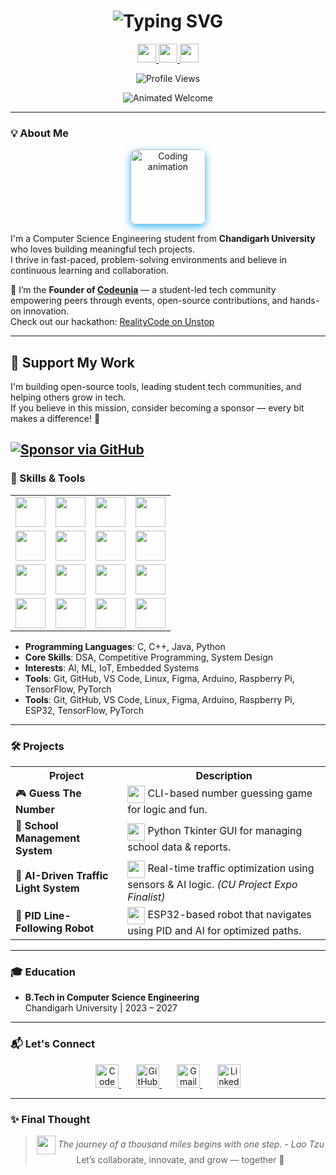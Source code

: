 <h1 align="center">
  <img src="https://readme-typing-svg.demolab.com?font=Fira+Code&size=25&pause=1000&color=36BCF7&center=true&vCenter=true&width=435&lines=Hi%2C+I'm+Deepak+Pandey;CSE+Student+%7C+Tech+Explorer;Founder+of+Codeunia" alt="Typing SVG" />
</h1>

<p align="center">
  <a href="https://github.com/848deepak" title="GitHub">
    <img src="https://skillicons.dev/icons?i=github" height="30" />
  </a>
  <a href="https://www.linkedin.com/in/848deepak" title="LinkedIn">
    <img src="https://skillicons.dev/icons?i=linkedin" height="30" />
  </a>
  <a href="mailto:deepakpandey911494@gmail.com" title="Email Me">
    <img src="https://skillicons.dev/icons?i=gmail" height="30" />
  </a>
</p>

<p align="center">
  <img src="https://komarev.com/ghpvc/?username=848deepak&style=flat-square&color=blue" alt="Profile Views" />
</p>

<p align="center">
  <img src="https://readme-typing-svg.demolab.com?font=Fira+Code&duration=2500&pause=800&color=F7C736&center=true&vCenter=true&width=600&lines=Welcome+to+my+GitHub!;Passionate+about+Tech+%F0%9F%9A%80;Always+Learning+%F0%9F%92%AF;Let's+Build+Something+Awesome+Together+%F0%9F%92%A1" alt="Animated Welcome" />
</p>

---

### 💡 About Me

<div align="center">
  <img src="https://github.com/848deepak/848deepak/assets/animated-coding.gif" height="120" alt="Coding animation" style="border-radius: 10px; box-shadow:0 4px 12px #36BCF7;" />
</div>

I'm a Computer Science Engineering student from **Chandigarh University** who loves building meaningful tech projects.<br>
I thrive in fast-paced, problem-solving environments and believe in continuous learning and collaboration.

🚀 I’m the **Founder of [Codeunia](https://www.codeunia.com)** — a student-led tech community empowering peers through events, open-source contributions, and hands-on innovation.<br>
Check out our hackathon: [RealityCode on Unstop](https://unstop.com/hackathons/realitycode-by-codeunia-codeunia-1488383)

---

## 🙌 Support My Work

I'm building open-source tools, leading student tech communities, and helping others grow in tech.  
If you believe in this mission, consider becoming a sponsor — every bit makes a difference! 💖

[![Sponsor via GitHub](https://img.shields.io/badge/Sponsor-848deepak-24292e?logo=github&style=for-the-badge&logoColor=white)](https://github.com/sponsors/848deepak)
---
### 🧠 Skills & Tools

<table align="center">
  <tr>
    <td><img src="https://skillicons.dev/icons?i=c" height="48" /></td>
    <td><img src="https://skillicons.dev/icons?i=cpp" height="48" /></td>
    <td><img src="https://skillicons.dev/icons?i=java" height="48" /></td>
    <td><img src="https://skillicons.dev/icons?i=python" height="48" /></td>
  </tr>
  <tr>
    <td><img src="https://skillicons.dev/icons?i=git" height="48" /></td>
    <td><img src="https://skillicons.dev/icons?i=github" height="48" /></td>
    <td><img src="https://skillicons.dev/icons?i=vscode" height="48" /></td>
    <td><img src="https://skillicons.dev/icons?i=linux" height="48" /></td>
  </tr>
  <tr>
    <td><img src="https://skillicons.dev/icons?i=figma" height="48" /></td>
    <td><img src="https://skillicons.dev/icons?i=arduino" height="48" /></td>
    <td><img src="https://skillicons.dev/icons?i=tensorflow" height="48" /></td>
    <td><img src="https://skillicons.dev/icons?i=pytorch" height="48" /></td>
  </tr>
  <tr>
    <td><img src="https://skillicons.dev/icons?i=raspberrypi" height="48" /></td>
    <td><img src="https://skillicons.dev/icons?i=html" height="48" /></td>
    <td><img src="https://skillicons.dev/icons?i=css" height="48" /></td>
    <td><img src="https://skillicons.dev/icons?i=bootstrap" height="48" /></td>
  </tr>
</table>

- **Programming Languages**: C, C++, Java, Python  
- **Core Skills**: DSA, Competitive Programming, System Design  
- **Interests**: AI, ML, IoT, Embedded Systems  
- **Tools**: Git, GitHub, VS Code, Linux, Figma, Arduino, Raspberry Pi, TensorFlow, PyTorch
- **Tools**: Git, GitHub, VS Code, Linux, Figma, Arduino, Raspberry Pi, ESP32, TensorFlow, PyTorch
---

### 🛠 Projects

<table>
  <tr>
    <th>Project</th>
    <th>Description</th>
  </tr>
  <tr>
    <td>🎮 <b>Guess The Number</b></td>
    <td>
      <img src="https://github.com/848deepak/848deepak/assets/guess-number.gif" height="28" style="vertical-align:middle"/> CLI-based number guessing game for logic and fun.
    </td>
  </tr>
  <tr>
    <td>🏫 <b>School Management System</b></td>
    <td>
      <img src="https://github.com/848deepak/848deepak/assets/school-animated.gif" height="28" style="vertical-align:middle"/> Python Tkinter GUI for managing school data & reports.
    </td>
  </tr>
  <tr>
    <td>🚦 <b>AI-Driven Traffic Light System</b></td>
    <td>
      <img src="https://github.com/848deepak/848deepak/assets/traffic-light.gif" height="28" style="vertical-align:middle"/> Real-time traffic optimization using sensors & AI logic. <i>(CU Project Expo Finalist)</i>
    </td>
  </tr>
  <tr>
    <td>🤖 <b>PID Line-Following Robot</b></td>
    <td>
      <img src="https://github.com/848deepak/848deepak/assets/robot-animated.gif" height="28" style="vertical-align:middle"/> ESP32-based robot that navigates using PID and AI for optimized paths.
    </td>
  </tr>
</table>

---

### 🎓 Education

- **B.Tech in Computer Science Engineering**  
  Chandigarh University | 2023 – 2027

---

### 📬 Let's Connect

<p align="center">
  <a href="https://www.codeunia.com" target="_blank" title="CodeUnion" style="margin: 0 12px;">
    <img src="https://skillicons.dev/icons?i=c" height="37" alt="CodeUnion" />
  </a>
  <a href="https://github.com/848deepak" target="_blank" title="GitHub" style="margin: 0 12px;">
    <img src="https://skillicons.dev/icons?i=github" height="37" alt="GitHub" />
  </a>
  <a href="mailto:deepakpandey911494@gmail.com" target="_blank" title="Email" style="margin: 0 12px;">
    <img src="https://skillicons.dev/icons?i=gmail" height="37" alt="Gmail" />
  </a>
  <a href="https://www.linkedin.com/in/848deepak/" target="_blank" title="LinkedIn" style="margin: 0 12px;">
    <img src="https://skillicons.dev/icons?i=linkedin" height="37" alt="LinkedIn" />
  </a>
</p>

---

### ✨ Final Thought

<blockquote align="center">
  <img src="https://github.com/848deepak/848deepak/assets/lightbulb-animated.gif" height="30" style="vertical-align:middle"/>
  <i>The journey of a thousand miles begins with one step. - Lao Tzu</i>
  <br>
  Let’s collaborate, innovate, and grow — together 🚀
</blockquote>

<!--
✨ Add your own animated GIFs in 'assets' folder of your repo (or use external links).
✨ For more animation, explore [profile-readme-animations](https://github.com/Platane/profile-readme-animations) or create Lottie SVGs!
-->

